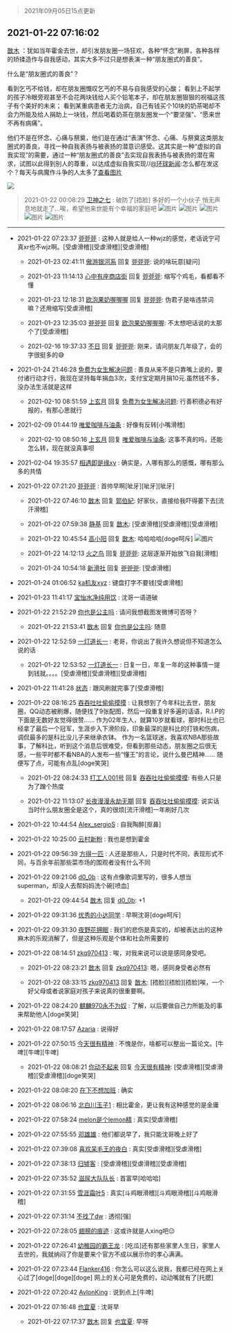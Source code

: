> 2021年09月05日15点更新
<link rel="stylesheet" href="https://cdn.jsdelivr.net/gh/taotie6/sampleJSON@main/css/photo_show.css">


 ## 2021-01-22 07:16:02 

 [㪚木](https://www.coolapk.com/feed/24357033?shareKey=NTEyMmY3OTA4ODIzNjEzMTc3YWU~) ：犹如当年霍金去世，却引发朋友圈一场狂欢，各种“怀念”刷屏，各种各样的矫揉造作与自我感动，其实大多不过只是想表演一种“朋友圈式的善良”。

什么是“朋友圈式的善良”？

看到乞丐不给钱，却在朋友圈慨叹乞丐的不易与自我感受的心酸；<!--break-->
看到上不起学的孩子冷眼旁观甚至不会花两块钱给人买个铅笔本子，却在朋友圈狠狠的祝福这孩子有个美好的未来；
看到某重病患者无力治病，自己有钱买个10块的奶茶喝却不会力所能及给人捐助上一块钱，然后喝着奶茶在朋友圈发一个“要坚强”、“愿来世不再有病痛”。

他们不是在怀念、心痛与祭奠，他们是在通过“表演”怀念、心痛、与祭奠这类朋友圈式的善良，寻找一种自我表扬与被表扬的潜意识感受。这其实是一种“虚拟的自我实现”的需要，通过一种“朋友圈式的善良”去实现自我表扬与被表扬的潜在需求，试图以此得到别人的尊重，以达成虚拟自我实现//<a class="feed-link-uname" href="/u/环球新闻">@环球新闻</a>:怎么都在发这个？每天与病魔作斗争的人太多了<a class="feed-forward-pic" href="http://image.coolapk.com/feed/2021/0122/01/1525208_5ccce29a_1573_2587@1080x2340.jpeg">查看图片</a> 

<div class="album">
<img class="img-item" src="https://image.coolapk.com/feed/2019/0321/15/1081091_1553154137_5046@450x250.gif" />
</div>

> 2021-01-22 00:08:29 
> [卫神之七](https://www.coolapk.com/feed/24355052?shareKey=NDAxYmYyZTBhMjM0NjEzMTc3YWU~) : 破防了[捂脸] 多好的一个小伙子 悄无声息地就走了…唉，希望他来世能有个幸福的家庭吧 
![图片](https://image.coolapk.com/feed/2021/0122/00/2806219_42f22abc_5306_0714@1080x2340.jpeg)
![图片](https://image.coolapk.com/feed/2021/0122/00/2806219_d5a797f5_5306_0716@762x5434.png)
![图片](https://image.coolapk.com/feed/2021/0122/00/2806219_d375e842_5306_0718@1080x2340.jpeg)
![图片](https://image.coolapk.com/feed/2021/0122/00/2806219_9f90f24b_5306_072@1080x2340.jpeg)
![图片](https://image.coolapk.com/feed/2021/0122/00/2806219_9f2a0d84_5306_0722@1080x2340.jpeg)

 ------- 

- 2021-01-22 07:23:37 [戼戼戼](uid=4044548) : 这种人就是给人一种wjz的感觉，老话说宁可真xr也不wjz啊。[受虐滑稽][受虐滑稽][受虐滑稽] 

    - 2021-01-23 02:41:11 [傲游银河系](uid=1581297) 回复 [戼戼戼](uid=4044548): 说的啥玩意[疑问] 

    - 2021-01-23 11:14:13 [心中有座商店街](uid=1636078) 回复 [戼戼戼](uid=4044548): 缩写个鸡毛，看都看不懂 

    - 2021-01-23 12:18:31 [欧泡果奶喔喔喔](uid=1417345) 回复 [戼戼戼](uid=4044548): 伪君子是啥违禁词嘛？还用缩写[受虐滑稽] 

    - 2021-01-23 12:35:03 [戼戼戼](uid=4044548) 回复 [欧泡果奶喔喔喔](uid=1417345): 不太想吧话说的太那个了[受虐滑稽] 

    - 2021-02-16 19:37:33 [不日](uid=1050251) 回复 [戼戼戼](uid=4044548): 刚来，请问朋友几年级了，会的字很挺多的😅 

- 2021-01-24 21:46:28 [免费为女生解决问题](uid=1931191) : 善良从来不是只靠嘴上说的，要付诸行动才行，我现在坚持每年捐血3次，支付宝定期月捐10元.虽然钱不多，没办法生活就是这样 

    - 2021-02-10 08:51:59 [上玄月](uid=845008) 回复 [免费为女生解决问题](uid=1931191): 行善积德必有好报的，有那心思就行 

- 2021-02-09 01:44:19 [唯爱咖啡与油条](uid=2799079) : 好像有反转[小嘴滑稽] 

    - 2021-02-10 08:50:16 [上玄月](uid=845008) 回复 [唯爱咖啡与油条](uid=2799079): 这事不真的吗，还能怎么转，现在就没真事呗 

- 2021-02-04 19:35:57 [相遇即是缘xy](uid=3570688) : 确实是，人哪有那么的感慨，哪有那么多的共情 

- 2021-01-22 07:21:20 [戼戼戼](uid=4044548) : 首帅早啊[呲牙][呲牙][呲牙] 

    - 2021-01-22 07:46:10 [㪚木](uid=1081091) 回复 [郭伯紀](uid=2859803): 好家伙，直接给我吓得萎下去[流汗滑稽] 

    - 2021-01-22 07:59:38 [静基](uid=1353091) 回复 [㪚木](uid=1081091): [受虐滑稽][受虐滑稽][受虐滑稽] 

    - 2021-01-22 10:45:54 [高小阳](uid=3558245) 回复 [㪚木](uid=1081091): 哈哈哈哈[doge呵斥] ![图片](https://image.coolapk.com/feed/2020/1231/22/3558245_20b092bf_6375_8466@198x186.jpeg)

    - 2021-01-22 14:12:13 [火之鸟](uid=1199855) 回复 [戼戼戼](uid=4044548): 这层逐渐开始放飞自我[滑稽] 

    - 2021-01-24 10:54:18 [新滑社](uid=2627292) 回复 [戼戼戼](uid=4044548): [受虐滑稽] 

- 2021-01-24 01:06:52 [ka机友xyz](uid=1073836) : 键盘打字不要钱[受虐滑稽] 

- 2021-01-23 11:41:17 [宝怡水净纯用饮](uid=1643905) : 沈哥一语道破 

- 2021-01-22 21:52:29 [你也是公主吗](uid=603338) : 请问我想截图发微博可否呀？ 

    - 2021-01-22 21:53:41 [㪚木](uid=1081091) 回复 [你也是公主吗](uid=603338): 随意 

- 2021-01-22 12:52:59 [一灯道长一](uid=2901910) : 老哥，你说出了我许久想说但不知道怎么说的话 

    - 2021-01-22 12:53:52 [一灯道长一](uid=2901910) : 日复一日，年复一年的这种事情一提到钱就。。。。[受虐滑稽][受虐滑稽][受虐滑稽] 

- 2021-01-22 11:41:28 [状态](uid=950347) : 跟风刷就完事了[受虐滑稽] 

- 2021-01-22 08:16:25 [吞吞吐吐偷偷摸摸](uid=4177414) : 让我想到了今年科比去世，朋友圈，QQ动态被刷爆，随便找了9张配图，然后一段重复好多遍的话语，R.I.P的下面是无数好友觉得很赞……
作为02年生人，就算10岁就看球，那时科比也已经拿了最后一个冠军，生涯步入下滑阶段，印象最深的是科比的打铁和伤病，调侃最多的是科比没儿子来继承衣钵。<!--break-->
作为一名篮球迷，我喜欢NBA那些故事，了解科比，听到这个消息后很难受，但看到那些动态，朋友圈之后很无感，一些平时都不看NBA的人发布一些“懂王”的言论，说什么曼巴精神……
随便写了点，可能有点乱[doge笑哭] 

    - 2021-01-22 08:24:33 [打工人001号](uid=3014918) 回复 [吞吞吐吐偷偷摸摸](uid=4177414): 有些人只是为了蹭个热度 

    - 2021-01-22 11:13:07 [长夜漫漫永劫无期](uid=3800103) 回复 [吞吞吐吐偷偷摸摸](uid=4177414): 说实话当时什么朋友圈全是这个，真的很烦[流汗滑稽]一年刷好几次 

- 2021-01-22 10:44:54 [Alex_sergioS](uid=1188167) : 自我陶醉[抠鼻] 

- 2021-01-22 10:25:00 [云村新粉](uid=809098) : 我也是想到霍金 

- 2021-01-22 09:56:39 [方得一匹](uid=1818310) : 人还是那些人，只是时代不同，表现形式不同，与百余年前那些菜市场的围观者没有什么不同 

- 2021-01-22 09:21:06 [d0_0b](uid=466123) : 这有点像歌词里写的，很多人想当superman，却没人去帮妈妈洗个碗[喷血] 

    - 2021-01-22 09:44:54 [㪚木](uid=1081091) 回复 [d0_0b](uid=466123): +1 

- 2021-01-22 09:31:36 [优秀的小达同学](uid=3114536) : 早啊沈哥[doge呵斥] 

- 2021-01-22 09:31:30 [夜野花拥眠](uid=1820455) : 我们的悲伤是真实的，却被表达出的这种麻木的乐观消解了，但是这种乐观是个体和社会所需要的 

- 2021-01-22 08:14:51 [zkq970413](uid=1309703) : 唉，对我来说可以说是感同身受吧。 

    - 2021-01-22 08:23:21 [㪚木](uid=1081091) 回复 [zkq970413](uid=1309703): 嗯，感同身受者必然有 

    - 2021-01-22 08:33:15 [zkq970413](uid=1309703) 回复 [㪚木](uid=1081091): [捂脸][捂脸][捂脸]唉，一个好父母或者说家庭对孩子来说真的很重要啊。 

- 2021-01-22 08:24:20 [麒麟970永不为奴](uid=3363987) : 了解，以后要做自己力所能及的事来帮助他人[doge笑哭] 

- 2021-01-22 08:17:57 [Azaria](uid=2923489) : 说得好 

- 2021-01-22 07:50:15 [今天很有精神](uid=3003957) : 不愧是你，啥都可以整出一篇论文。[牛啤][牛啤][牛啤] 

    - 2021-01-22 08:08:21 [你动不起来](uid=3227807) 回复 [今天很有精神](uid=3003957): [受虐滑稽][受虐滑稽][受虐滑稽][doge笑哭] 

- 2021-01-22 08:08:20 [在下不想加班](uid=954703) : 确实 

- 2021-01-22 08:06:16 [北白川玉子1](uid=1325264) : 相比霍金，更让我有这种感觉的是金庸 

- 2021-01-22 07:58:24 [melon是个lemon精](uid=2080744) : 真实[受虐滑稽] 

- 2021-01-22 07:55:55 [邓雄雄](uid=1054403) : 他们都说早了，我只能沈哥晚上好了 

- 2021-01-22 07:39:08 [喜欢呆毛王的夜白](uid=3865781) : 真实[受虐滑稽][受虐滑稽] 

- 2021-01-22 07:38:13 [归墟客](uid=3287587) : [受虐滑稽][受虐滑稽][受虐滑稽] 

- 2021-01-22 07:35:52 [滋尿大队队长](uid=2973200) : 首富早[哈哈哈] 

- 2021-01-22 07:31:55 [雪涯霜叶5](uid=1035690) : 真实[斗鸡眼滑稽][斗鸡眼滑稽][斗鸡眼滑稽] 

- 2021-01-22 07:31:14 [不找了dw](uid=1797550) : 透彻[强] 

- 2021-01-22 07:28:05 [翅膀的痕迹](uid=1510977) : 这或许就是人xing吧😑 

- 2021-01-22 07:26:41 [幼稚园的霸王龙](uid=1554606) : [吃瓜]还有那些家里人生日，家里人去世的，我就纳闷了你是要来个官方不成以展示你的孝心满满。 

- 2021-01-22 07:23:44 [Flanker416](uid=447843) : 你怎么可以这么说我，我都已经在网上关心过了[doge][doge][doge]
网上的关心可是免费的，动动嘴就有了[托腮] 

- 2021-01-22 07:20:42 [AvlonKing](uid=964891) : 说到点上[牛啤] 

- 2021-01-22 07:16:48 [也宜夏](uid=525398) : 沈哥早 

    - 2021-01-22 07:17:37 [㪚木](uid=1081091) 回复 [也宜夏](uid=525398): 早呀 

